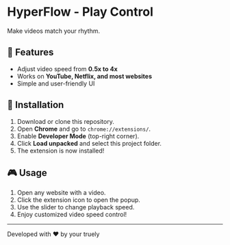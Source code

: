 # HyperFlow - Play Control

Make videos match your rhythm.

## 🚀 Features
- Adjust video speed from **0.5x to 4x**
- Works on **YouTube, Netflix, and most websites**
- Simple and user-friendly UI

## 📌 Installation
1. Download or clone this repository.
2. Open **Chrome** and go to `chrome://extensions/`.
3. Enable **Developer Mode** (top-right corner).
4. Click **Load unpacked** and select this project folder.
5. The extension is now installed!

## 🎮 Usage
1. Open any website with a video.
2. Click the extension icon to open the popup.
3. Use the slider to change playback speed.
4. Enjoy customized video speed control!

---
Developed with ❤️ by your truely
